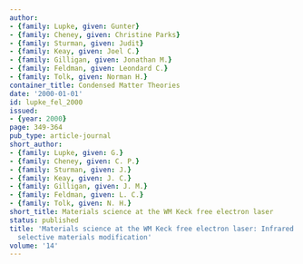 ```yaml
---
author:
- {family: Lupke, given: Gunter}
- {family: Cheney, given: Christine Parks}
- {family: Sturman, given: Judit}
- {family: Keay, given: Joel C.}
- {family: Gilligan, given: Jonathan M.}
- {family: Feldman, given: Leondard C.}
- {family: Tolk, given: Norman H.}
container_title: Condensed Matter Theories
date: '2000-01-01'
id: lupke_fel_2000
issued:
- {year: 2000}
page: 349-364
pub_type: article-journal
short_author:
- {family: Lupke, given: G.}
- {family: Cheney, given: C. P.}
- {family: Sturman, given: J.}
- {family: Keay, given: J. C.}
- {family: Gilligan, given: J. M.}
- {family: Feldman, given: L. C.}
- {family: Tolk, given: N. H.}
short_title: Materials science at the WM Keck free electron laser
status: published
title: 'Materials science at the WM Keck free electron laser: Infrared wavelength
  selective materials modification'
volume: '14'
---
```

